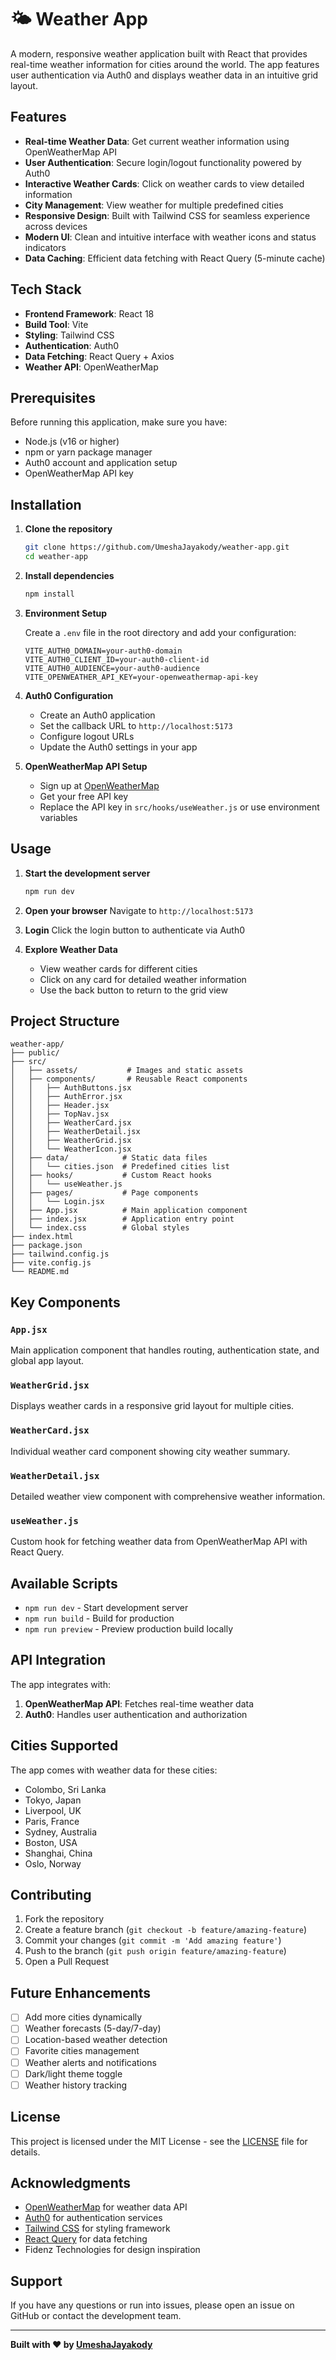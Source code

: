 # 🌤️ Weather App

A modern, responsive weather application built with React that provides real-time weather information for cities around the world. The app features user authentication via Auth0 and displays weather data in an intuitive grid layout.


## Features

- **Real-time Weather Data**: Get current weather information using OpenWeatherMap API
- **User Authentication**: Secure login/logout functionality powered by Auth0
- **Interactive Weather Cards**: Click on weather cards to view detailed information
- **City Management**: View weather for multiple predefined cities
- **Responsive Design**: Built with Tailwind CSS for seamless experience across devices
- **Modern UI**: Clean and intuitive interface with weather icons and status indicators
- **Data Caching**: Efficient data fetching with React Query (5-minute cache)

## Tech Stack

- **Frontend Framework**: React 18
- **Build Tool**: Vite
- **Styling**: Tailwind CSS
- **Authentication**: Auth0
- **Data Fetching**: React Query + Axios
- **Weather API**: OpenWeatherMap

## Prerequisites

Before running this application, make sure you have:

- Node.js (v16 or higher)
- npm or yarn package manager
- Auth0 account and application setup
- OpenWeatherMap API key

## Installation

1. **Clone the repository**
   ```bash
   git clone https://github.com/UmeshaJayakody/weather-app.git
   cd weather-app
   ```

2. **Install dependencies**
   ```bash
   npm install
   ```

3. **Environment Setup**
   
   Create a `.env` file in the root directory and add your configuration:
   ```env
   VITE_AUTH0_DOMAIN=your-auth0-domain
   VITE_AUTH0_CLIENT_ID=your-auth0-client-id
   VITE_AUTH0_AUDIENCE=your-auth0-audience
   VITE_OPENWEATHER_API_KEY=your-openweathermap-api-key
   ```

4. **Auth0 Configuration**
   - Create an Auth0 application
   - Set the callback URL to `http://localhost:5173`
   - Configure logout URLs
   - Update the Auth0 settings in your app

5. **OpenWeatherMap API Setup**
   - Sign up at [OpenWeatherMap](https://openweathermap.org/api)
   - Get your free API key
   - Replace the API key in `src/hooks/useWeather.js` or use environment variables

## Usage

1. **Start the development server**
   ```bash
   npm run dev
   ```

2. **Open your browser**
   Navigate to `http://localhost:5173`

3. **Login**
   Click the login button to authenticate via Auth0

4. **Explore Weather Data**
   - View weather cards for different cities
   - Click on any card for detailed weather information
   - Use the back button to return to the grid view

## Project Structure

```
weather-app/
├── public/
├── src/
│   ├── assets/           # Images and static assets
│   ├── components/       # Reusable React components
│   │   ├── AuthButtons.jsx
│   │   ├── AuthError.jsx
│   │   ├── Header.jsx
│   │   ├── TopNav.jsx
│   │   ├── WeatherCard.jsx
│   │   ├── WeatherDetail.jsx
│   │   ├── WeatherGrid.jsx
│   │   └── WeatherIcon.jsx
│   ├── data/            # Static data files
│   │   └── cities.json  # Predefined cities list
│   ├── hooks/           # Custom React hooks
│   │   └── useWeather.js
│   ├── pages/           # Page components
│   │   └── Login.jsx
│   ├── App.jsx          # Main application component
│   ├── index.jsx        # Application entry point
│   └── index.css        # Global styles
├── index.html
├── package.json
├── tailwind.config.js
├── vite.config.js
└── README.md
```

## Key Components

### `App.jsx`
Main application component that handles routing, authentication state, and global app layout.

### `WeatherGrid.jsx`
Displays weather cards in a responsive grid layout for multiple cities.

### `WeatherCard.jsx`
Individual weather card component showing city weather summary.

### `WeatherDetail.jsx`
Detailed weather view component with comprehensive weather information.

### `useWeather.js`
Custom hook for fetching weather data from OpenWeatherMap API with React Query.

## Available Scripts

- `npm run dev` - Start development server
- `npm run build` - Build for production
- `npm run preview` - Preview production build locally

## API Integration

The app integrates with:

1. **OpenWeatherMap API**: Fetches real-time weather data
2. **Auth0**: Handles user authentication and authorization

## Cities Supported

The app comes with weather data for these cities:
- Colombo, Sri Lanka
- Tokyo, Japan
- Liverpool, UK
- Paris, France
- Sydney, Australia
- Boston, USA
- Shanghai, China
- Oslo, Norway

## Contributing

1. Fork the repository
2. Create a feature branch (`git checkout -b feature/amazing-feature`)
3. Commit your changes (`git commit -m 'Add amazing feature'`)
4. Push to the branch (`git push origin feature/amazing-feature`)
5. Open a Pull Request

## Future Enhancements

- [ ] Add more cities dynamically
- [ ] Weather forecasts (5-day/7-day)
- [ ] Location-based weather detection
- [ ] Favorite cities management
- [ ] Weather alerts and notifications
- [ ] Dark/light theme toggle
- [ ] Weather history tracking

## License

This project is licensed under the MIT License - see the [LICENSE](LICENSE) file for details.

## Acknowledgments

- [OpenWeatherMap](https://openweathermap.org/) for weather data API
- [Auth0](https://auth0.com/) for authentication services
- [Tailwind CSS](https://tailwindcss.com/) for styling framework
- [React Query](https://react-query.tanstack.com/) for data fetching
- Fidenz Technologies for design inspiration

## Support

If you have any questions or run into issues, please open an issue on GitHub or contact the development team.

---

**Built with ❤️ by [UmeshaJayakody](https://github.com/UmeshaJayakody)**